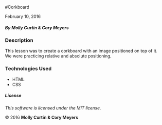 #Corkboard

February 10, 2016

##### By Molly Curtin &amp; Cory Meyers

### Description

This lesson was to create a corkboard with an image positioned on top of it. We were practicing relative and absolute positioning.


### Technologies Used

* HTML
* CSS

##### License

*This software is licensed under the MIT license.*

&copy; 2016 **Molly Curtin &amp; Cory Meyers**
